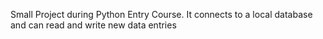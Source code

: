 Small Project during Python Entry Course. It connects to a local database and can read and write new data entries
